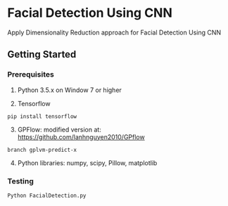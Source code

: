 # Facial Detection Using CNN

Apply Dimensionality Reduction approach for Facial Detection Using CNN 
## Getting Started

### Prerequisites

1. Python 3.5.x on Window 7 or higher

2. Tensorflow
```
pip install tensorflow
```
3. GPFlow: modified version at: https://github.com/lanhnguyen2010/GPflow
```
branch gplvm-predict-x
```
4. Python libraries: numpy, scipy, Pillow, matplotlib

### Testing
```
Python FacialDetection.py
```


